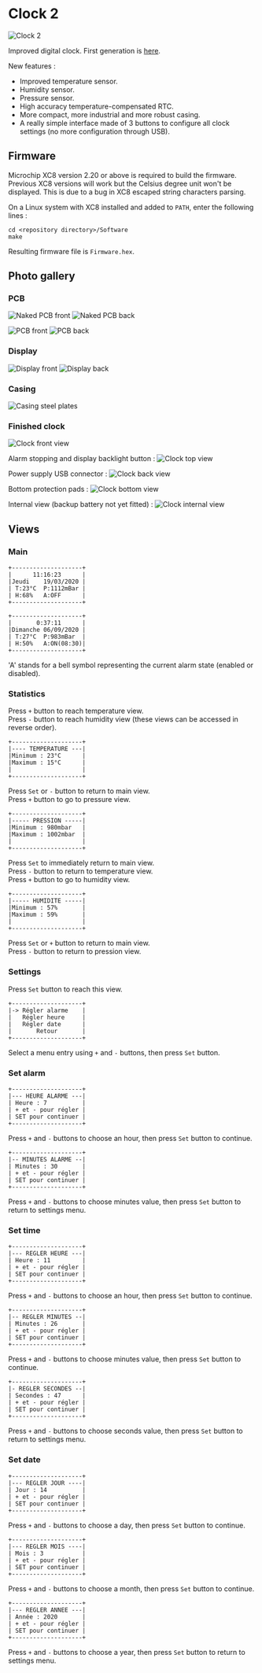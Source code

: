 # Clock 2

![Clock 2](https://github.com/RICCIARDI-Adrien/Clock_2/blob/master/Resources/Pictures/Clock_Front_View.jpg)

Improved digital clock. First generation is [here](https://github.com/RICCIARDI-Adrien/Clock).  

New features :
* Improved temperature sensor.
* Humidity sensor.
* Pressure sensor.
* High accuracy temperature-compensated RTC.
* More compact, more industrial and more robust casing.
* A really simple interface made of 3 buttons to configure all clock settings (no more configuration through USB).

## Firmware

Microchip XC8 version 2.20 or above is required to build the firmware. Previous XC8 versions will work but the Celsius degree unit won't be displayed. This is due to a bug in XC8 escaped string characters parsing.

On a Linux system with XC8 installed and added to `PATH`, enter the following lines :
```
cd <repository directory>/Software
make
```

Resulting firmware file is `Firmware.hex`.

## Photo gallery

### PCB

![Naked PCB front](https://github.com/RICCIARDI-Adrien/Clock_2/blob/master/Resources/Pictures/Naked_PCB_Front.jpg)
![Naked PCB back](https://github.com/RICCIARDI-Adrien/Clock_2/blob/master/Resources/Pictures/Naked_PCB_Back.jpg)

![PCB front](https://github.com/RICCIARDI-Adrien/Clock_2/blob/master/Resources/Pictures/PCB_Front.jpg)
![PCB back](https://github.com/RICCIARDI-Adrien/Clock_2/blob/master/Resources/Pictures/PCB_Back.jpg)

### Display

![Display front](https://github.com/RICCIARDI-Adrien/Clock_2/blob/master/Resources/Pictures/Display_Front.jpg)
![Display back](https://github.com/RICCIARDI-Adrien/Clock_2/blob/master/Resources/Pictures/Display_Back.jpg)

### Casing

![Casing steel plates](https://github.com/RICCIARDI-Adrien/Clock_2/blob/master/Resources/Pictures/Casing_Steel_Plates.jpg)

### Finished clock

![Clock front view](https://github.com/RICCIARDI-Adrien/Clock_2/blob/master/Resources/Pictures/Clock_Front_View.jpg)

Alarm stopping and display backlight button :
![Clock top view](https://github.com/RICCIARDI-Adrien/Clock_2/blob/master/Resources/Pictures/Clock_Top_View.jpg)

Power supply USB connector :
![Clock back view](https://github.com/RICCIARDI-Adrien/Clock_2/blob/master/Resources/Pictures/Clock_Back_View.jpg)

Bottom protection pads :
![Clock bottom view](https://github.com/RICCIARDI-Adrien/Clock_2/blob/master/Resources/Pictures/Clock_Bottom_View.jpg)

Internal view (backup battery not yet fitted) :
![Clock internal view](https://github.com/RICCIARDI-Adrien/Clock_2/blob/master/Resources/Pictures/Clock_Internal_View.jpg)

## Views

### Main

```
+--------------------+
|      11:16:23      |
|Jeudi    19/03/2020 |
| T:23°C  P:1112mBar |
| H:68%   A:OFF      |
+--------------------+
```

```
+--------------------+
|       0:37:11      |
|Dimanche 06/09/2020 |
| T:27°C  P:983mBar  |
| H:50%   A:ON(08:30)|
+--------------------+
```

'A' stands for a bell symbol representing the current alarm state (enabled or disabled).

### Statistics

Press `+` button to reach temperature view.  
Press `-` button to reach humidity view (these views can be accessed in reverse order).

```
+--------------------+
|---- TEMPERATURE ---|
|Minimum : 23°C      |
|Maximum : 15°C      |
|                    |
+--------------------+
```

Press `Set` or `-` button to return to main view.  
Press `+` button to go to pressure view.

```
+--------------------+
|----- PRESSION -----|
|Minimum : 980mbar   |
|Maximum : 1002mbar  |
|                    |
+--------------------+
```

Press `Set` to immediately return to main view.  
Press `-` button to return to temperature view.  
Press `+` button to go to humidity view.

```
+--------------------+
|----- HUMIDITE -----|
|Minimum : 57%       |
|Maximum : 59%       |
|                    |
+--------------------+
```

Press `Set` or `+` button to return to main view.  
Press `-` button to return to pression view.

### Settings

Press `Set` button to reach this view.

```
+--------------------+
|-> Régler alarme    |
|   Régler heure     |
|   Régler date      |
|       Retour       |
+--------------------+
```
Select a menu entry using `+` and `-` buttons, then press `Set` button.

### Set alarm

```
+--------------------+
|--- HEURE ALARME ---|
| Heure : 7          |
| + et - pour régler |
| SET pour continuer |
+--------------------+
```
Press `+` and `-` buttons to choose an hour, then press `Set` button to continue.

```
+--------------------+
|-- MINUTES ALARME --|
| Minutes : 30       |
| + et - pour régler |
| SET pour continuer |
+--------------------+
```
Press `+` and `-` buttons to choose minutes value, then press `Set` button to return to settings menu.

### Set time

```
+--------------------+
|--- REGLER HEURE ---|
| Heure : 11         |
| + et - pour régler |
| SET pour continuer |
+--------------------+
```
Press `+` and `-` buttons to choose an hour, then press `Set` button to continue.

```
+--------------------+
|-- REGLER MINUTES --|
| Minutes : 26       |
| + et - pour régler |
| SET pour continuer |
+--------------------+
```
Press `+` and `-` buttons to choose minutes value, then press `Set` button to continue.

```
+--------------------+
|- REGLER SECONDES --|
| Secondes : 47      |
| + et - pour régler |
| SET pour continuer |
+--------------------+
```
Press `+` and `-` buttons to choose seconds value, then press `Set` button to return to settings menu.

### Set date

```
+--------------------+
|--- REGLER JOUR ----|
| Jour : 14          |
| + et - pour régler |
| SET pour continuer |
+--------------------+
```
Press `+` and `-` buttons to choose a day, then press `Set` button to continue.

```
+--------------------+
|--- REGLER MOIS ----|
| Mois : 3           |
| + et - pour régler |
| SET pour continuer |
+--------------------+
```
Press `+` and `-` buttons to choose a month, then press `Set` button to continue.

```
+--------------------+
|--- REGLER ANNEE ---|
| Année : 2020       |
| + et - pour régler |
| SET pour continuer |
+--------------------+
```
Press `+` and `-` buttons to choose a year, then press `Set` button to return to settings menu.
